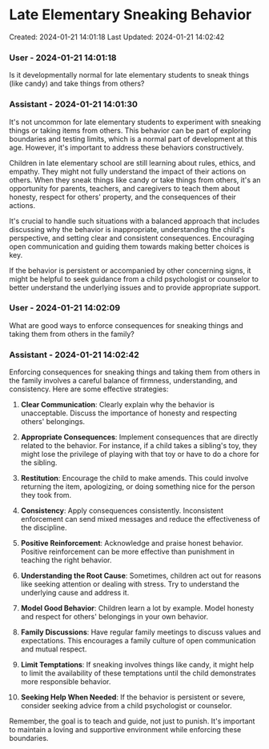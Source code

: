 # Late Elementary Sneaking Behavior

Created: 2024-01-21 14:01:18
Last Updated: 2024-01-21 14:02:42

### User - 2024-01-21 14:01:18

Is it developmentally normal for late elementary students to sneak things (like candy) and take things from others?

### Assistant - 2024-01-21 14:01:30

It's not uncommon for late elementary students to experiment with sneaking things or taking items from others. This behavior can be part of exploring boundaries and testing limits, which is a normal part of development at this age. However, it's important to address these behaviors constructively.

Children in late elementary school are still learning about rules, ethics, and empathy. They might not fully understand the impact of their actions on others. When they sneak things like candy or take things from others, it's an opportunity for parents, teachers, and caregivers to teach them about honesty, respect for others' property, and the consequences of their actions.

It's crucial to handle such situations with a balanced approach that includes discussing why the behavior is inappropriate, understanding the child's perspective, and setting clear and consistent consequences. Encouraging open communication and guiding them towards making better choices is key.

If the behavior is persistent or accompanied by other concerning signs, it might be helpful to seek guidance from a child psychologist or counselor to better understand the underlying issues and to provide appropriate support.

### User - 2024-01-21 14:02:09

What are good ways to enforce consequences for sneaking things and taking them from others in the family?

### Assistant - 2024-01-21 14:02:42

Enforcing consequences for sneaking things and taking them from others in the family involves a careful balance of firmness, understanding, and consistency. Here are some effective strategies:

1. **Clear Communication**: Clearly explain why the behavior is unacceptable. Discuss the importance of honesty and respecting others' belongings.

2. **Appropriate Consequences**: Implement consequences that are directly related to the behavior. For instance, if a child takes a sibling's toy, they might lose the privilege of playing with that toy or have to do a chore for the sibling.

3. **Restitution**: Encourage the child to make amends. This could involve returning the item, apologizing, or doing something nice for the person they took from.

4. **Consistency**: Apply consequences consistently. Inconsistent enforcement can send mixed messages and reduce the effectiveness of the discipline.

5. **Positive Reinforcement**: Acknowledge and praise honest behavior. Positive reinforcement can be more effective than punishment in teaching the right behavior.

6. **Understanding the Root Cause**: Sometimes, children act out for reasons like seeking attention or dealing with stress. Try to understand the underlying cause and address it.

7. **Model Good Behavior**: Children learn a lot by example. Model honesty and respect for others' belongings in your own behavior.

8. **Family Discussions**: Have regular family meetings to discuss values and expectations. This encourages a family culture of open communication and mutual respect.

9. **Limit Temptations**: If sneaking involves things like candy, it might help to limit the availability of these temptations until the child demonstrates more responsible behavior.

10. **Seeking Help When Needed**: If the behavior is persistent or severe, consider seeking advice from a child psychologist or counselor.

Remember, the goal is to teach and guide, not just to punish. It's important to maintain a loving and supportive environment while enforcing these boundaries.

